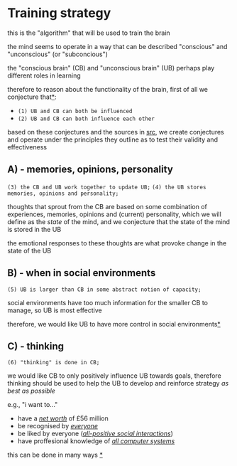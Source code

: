 # Training strategy

this is the "algorithm" that will be used to train the brain

the mind seems to operate in a way that can be described 
"conscious" and "unconscious" (or "subconcious")

the "conscious brain" (CB) and "unconscious brain" (UB) 
perhaps play different roles in learning

therefore to reason about the functionality of the brain, 
first of all we conjecture that[\*][cs]:
  - `(1) UB and CB can both be influenced`
  - `(2) UB and CB can both influence each other`

based on these conjectures and the sources in [src](../src),
we create conjectures and operate under the principles they outline as 
to test their validity and effectiveness

## A) - memories, opinions, personality
`(3) the CB and UB work together to update UB;` 
`(4) the UB stores memories, opinions and personality;`

thoughts that sprout from the CB are based on some combination of
experiences, memories, opinions and (current) personality,
which we will define as the _state_ of the mind, and we conjecture
that the state of the mind is stored in the UB

the emotional responses to these thoughts are what 
provoke change in the state of the UB

## B) - when in social environments 
`(5) UB is larger than CB in some abstract notion of capacity;`

social environments have too much information for 
the smaller CB to manage, so UB is most effective

therefore, we would like UB to have more control in social
environments[\*][nt]

## C) - thinking
`(6) "thinking" is done in CB;`

we would like CB to only positively influence UB towards goals,
therefore thinking should be used to help the UB 
to develop and reinforce strategy _as best as possible_

e.g., "i want to..."
  - have
    a [_net worth_][nw] of £56 million 
  - be recognised by 
    [_everyone_][al]
  - be liked by everyone
    ([_all-positive social interactions_][ap])
  - have 
    proffesional knowledge of [_all computer systems_][cp]

this can be done in many ways [\*][nt]

[nt]: ./etc/notes.md

[cs]: ./doc/strategyAxioms.md
[nw]: ./doc/netWorth.md
[al]: ./doc/quantitativePopularity.md
[ap]: ./doc/positiveInteractions.md
[cp]: ./doc/technicalKnowledge.md
